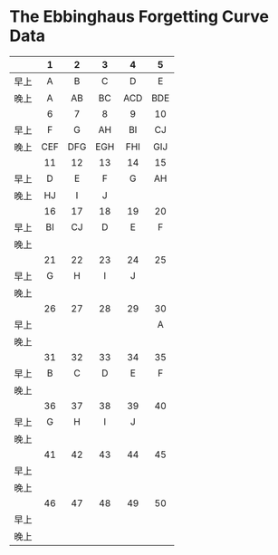 # The Ebbinghaus Forgetting Curve Data

|      |  1   |  2   |  3   |  4   |  5   |
| :--: | :--: | :--: | :--: | :--: | :--: |
| 早上 |  A   |  B   |  C   |  D   |  E   |
| 晚上 |  A   |  AB  |  BC  | ACD  | BDE  |
|      |  6   |  7   |  8   |  9   |  10  |
| 早上 |  F   |  G   |  AH  |  BI  |  CJ  |
| 晚上 | CEF  | DFG  | EGH  | FHI  | GIJ  |
|      |  11  |  12  |  13  |  14  |  15  |
| 早上 |  D   |  E   |  F   |  G   |  AH  |
| 晚上 |  HJ  |  I   |  J   |      |      |
|      |  16  |  17  |  18  |  19  |  20  |
| 早上 |  BI  |  CJ  |  D   |  E   |  F   |
| 晚上 |      |      |      |      |      |
|      |  21  |  22  |  23  |  24  |  25  |
| 早上 |  G   |  H   |  I   |  J   |      |
| 晚上 |      |      |      |      |      |
|      |  26  |  27  |  28  |  29  |  30  |
| 早上 |      |      |      |      |  A   |
| 晚上 |      |      |      |      |      |
|      |  31  |  32  |  33  |  34  |  35  |
| 早上 |  B   |  C   |  D   |  E   |  F   |
| 晚上 |      |      |      |      |      |
|      |  36  |  37  |  38  |  39  |  40  |
| 早上 |  G   |  H   |  I   |  J   |      |
| 晚上 |      |      |      |      |      |
|      |  41  |  42  |  43  |  44  |  45  |
| 早上 |      |      |      |      |      |
| 晚上 |      |      |      |      |      |
|      |  46  |  47  |  48  |  49  |  50  |
| 早上 |      |      |      |      |      |
| 晚上 |      |      |      |      |      |



